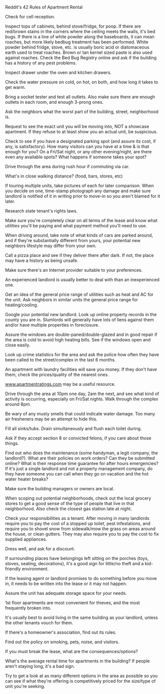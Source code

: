 Reddit's 42 Rules of Apartment Rental

Check for cell reception.

Inspect tops of cabinets, behind stove/fridge, for poop. If there are red/brown stains in the corners where the ceiling meets the walls, it's bed bugs. If there is a line of white powder along the baseboards, it can mean roaches, but more likely bedbug treatment has been performed. White powder behind fridge, stove, etc. is usually boric acid or diatomaceous earth used to treat roaches. Brown or tan kernel sized paste is also used against roaches. Check the Bed Bug Registry online and ask if the building has a history of any pest problems.

Inspect drawer under the oven and kitchen drawers.

Check the water pressure on cold, on hot, on both, and how long it takes to get warm.

Bring a socket tester and test all outlets. Also make sure there are enough outlets in each room, and enough 3-prong ones.

Ask the neighbors what the worst part of the building, street, neighborhood is.

Request to see the exact unit you will be moving into, NOT a showcase apartment. If they refuse to at least show you an actual unit, be suspicious.

Check to see if you have a designated parking spot (and assure its cost, if any, is satisfactory). How many visitors can you have at a time & is that enough for you? On a Fri/Sat night, or any other evening/night, are there even any available spots? What happens if someone takes your spot?

Drive through the area during rush hour if commuting via car.

What's in close walking distance? (food, bars, stores, etc)

If touring multiple units, take pictures of each for later comparison. When you decide on one, time-stamp photograph any damage and make sure landlord is notified of it in writing prior to move-in so you aren't blamed for it later.

Research state tenant's rights laws.

Make sure you're completely clear on all terms of the lease and know what utilities you'll be paying and what payment method you'll need to use.

When driving around, take note of what kinds of cars are parked around, and if they're substantially different from yours, your potential new neighbors lifestyle may differ from your own.

Call a pizza place and see if they deliver there after dark. If not, the place may have a history as being unsafe.

Make sure there's an Internet provider suitable to your preferences.

An experienced landlord is usually better to deal with than an inexperienced one.

Get an idea of the general price range of utilities such as heat and AC for the unit. Ask neighbors in similar units the general price range for heating/cooling.

Google your potential new landlord. Look up online property records in the county you are in. Slumlords will generally have lots of liens against them and/or have multiple properties in foreclosure.

Assure the windows are double-paned/double-glazed and in good repair if the area is cold to avoid high heating bills. See if the windows open and close easily.

Look up crime statistics for the area and ask the police how often they have been called to the street/complex in the last 6 months.

An apartment with laundry facilities will save you money. If they don't have them, check the prices/quality of the nearest ones.

www.apartmentratings.com may be a useful resource.

Drive through the area at 10pm one day, 2am the next, and see what kind of activity is occurring, especially on Fri/Sat nights. Walk through the complex around 8pm.

Be wary of any musty smells that could indicate water damage. Too many air fresheners may be an attempt to hide this.

Fill all sinks/tubs. Drain simultaneously and flush each toilet during.

Ask if they accept section 8 or convicted felons, if you care about those things.

Find out who does the maintenance (some handyman, a legit company, the landlord?). What are their policies on work orders? Can they be submitted online? What is their response time guarantee for after hours emergencies? If it's just a single landlord and not a property management company, do they have someone you can call when they go on vacation and the hot water heater breaks?

Make sure the building managers or owners are local.

When scoping out potential neighborhoods, check out the local grocery stores to get a good sense of the type of people that live in that neighborhood. Also check the closest gas station late at night.

Check your responsibilities as a tenant. After moving in many landlords require you to pay the cost of a stopped up toilet, pest infestations, and require you to shovel snow from sidewalk/mow the grass on areas around the house, or clean gutters. They may also require you to pay the cost to fix supplied appliances.

Dress well, and ask for a discount.

If surrounding places have belongings left sitting on the porches (toys, stoves, seating, decorations), it's a good sign for little/no theft and a kid-friendly environment.

If the leasing agent or landlord promises to do something before you move in, it needs to be written into the lease or it may not happen.

Assure the unit has adequate storage space for your needs.

1st floor apartments are most convenient for thieves, and the most frequently broken into.

It's usually best to avoid living in the same building as your landlord, unless the other tenants vouch for them.

If there's a homeowner's association, find out its rules.

Find out the policy on smoking, pets, noise, and visitors.

If you must break the lease, what are the consequences/options?

What's the average rental time for apartments in the building? If people aren't staying long, it's a bad sign.

Try to get a look at as many different options in the area as possible so you can see if what they're offering is competitively priced for the size/type of unit you're seeking.